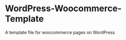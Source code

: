 WordPress-Woocommerce-Template
==============================

A template file for woocommerce pages on WordPress
